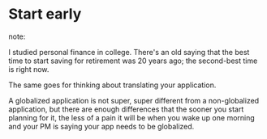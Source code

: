 #  Start early

note:

I studied personal finance in college. There's an old saying that the best time to start saving for retirement was 20 years ago; the second-best time is right now.

The same goes for thinking about translating your application.

A globalized application is not super, super different from a non-globalized application, but there are enough differences that the sooner you start planning for it, the less of a pain it will be when you wake up one morning and your PM is saying your app needs to be globalized.
